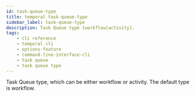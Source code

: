 ```yaml
---
id: task-queue-type
title: temporal task-queue-type
sidebar_label: task-queue-type
description: Task Queue type [workflow|activity].
tags: 
    - cli reference
    - temporal cli
    - options-feature
    - command-line-interface-cli
    - task queue
    - task queue type
---
```


Task Queue type, which can be either workflow or activity.
The default type is workflow.
